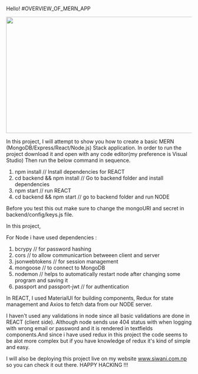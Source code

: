 Hello!
#OVERVIEW_OF_MERN_APP


<img src="https://media.giphy.com/media/XXRdI4ktwXRuAJHyal/giphy.gif" width="560" height="315" />

In this project, I will attempt to show you how to create a basic MERN (MongoDB/Express/React/Node.js) Stack application. In order to run the project download it and open with any code editor(my preference is Visual Studio)
Then run the below command in sequence.

1. npm install                 // Install dependencies for REACT
2. cd backend && npm install   // Go to backend folder and install dependencies
3. npm start                   // run REACT 
3. cd backend && npm start     // go to backend folder and run NODE 

 Before you test this out make sure to change the mongoURI and secret in backend/config/keys.js file.
 
 In this project,
 
 For Node i have used dependencies :
 1. bcrypy                     // for password hashing
 2. cors                       // to allow communicartion betweeen client and server
 3. jsonwebtokens              // for session management
 4. mongoose                   // to connect to MongoDB
 5. nodemon                    // helps to automatically restart node after changing some program and saving it
 6. passport and passport-jwt  // for authentication
  
In REACT, I used MaterialUI for building components, Redux for state management and Axios to fetch data from our NODE server.


I haven't used any validations in node since all basic validations are done in REACT (client side). Although node sends use 404 status with when logging with wrong email or password and it is rendered in textfields components.And since i have used redux in this project the code seems to be alot more complex but if you have knowledge of redux it's kind of simple and easy.

I will also be deploying this project live on my website www.siwani.com.np so you can check it out there.
HAPPY HACKING !!!
